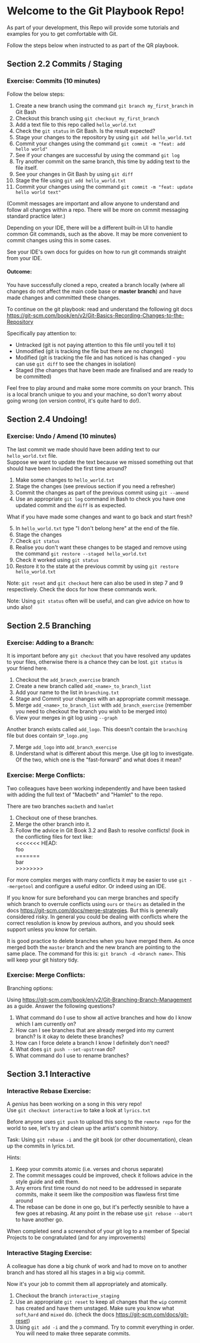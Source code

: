 # Welcome to the Git Playbook Repo!

As part of your development, this Repo will provide some tutorials and examples for you
to get comfortable with Git.

Follow the steps below when instructed to as part of the QR playbook.

## Section 2.2 Commits / Staging
### Exercise: Commits (10 minutes)

Follow the below steps:
1. Create a new branch using the command `git branch my_first_branch` in Git Bash
2. Checkout this branch using `git checkout my_first_branch`
3. Add a text file to this repo called `hello_world.txt`
4. Check the `git status` in Git Bash. Is the result expected?
5. Stage your changes to the repository by using `git add hello_world.txt`
6. Commit your changes using the command `git commit -m "feat: add hello world"`
7. See if your changes are successful by using the command `git log`
8. Try another commit on the same branch, this time by adding text to the file itself.
9. See your changes in Git Bash by using `git diff`
10. Stage the file using `git add hello_world.txt`
11. Commit your changes using the command `git commit -m "feat: update hello world text"`

(Commit messages are important and allow anyone to understand and follow all changes 
within a repo. There will be more on commit messaging standard practice later.)


Depending on your IDE, there will be a different built-in UI to handle common Git 
commands, such as the above. It may be more convenient to commit changes using this in 
some cases.

See your IDE's own docs for guides on how to run git commands straight from your IDE.


#### Outcome: 

You have successfully cloned a repo, created a branch locally (where all changes 
do not affect the main code base or **master** **branch**) and have made changes and
committed these changes. 

To continue on the git playbook: read and understand the following git docs<br>
https://git-scm.com/book/en/v2/Git-Basics-Recording-Changes-to-the-Repository

Specifically pay attention to:
- Untracked (git is not paying attention to this file until you tell it to)
- Unmodified (git is tracking the file but there are no changes)
- Modified (git is tracking the file and has noticed is has changed - you can use
  `git diff` to see the changes in isolation)
- Staged (the changes that have been made are finalised and are ready to be committed)

Feel free to play around and make some more commits on your branch. This is a local
branch unique to you and your machine, so don't worry about going wrong (on version
control, it's quite hard to do!).

## Section 2.4 Undoing!
### Exercise: Undo / Amend (10 minutes)

The last commit we made should have been adding text to our `hello_world.txt` file.<br>
Suppose we want to update the text because we missed something out that should have
been included the first time around?

1. Make some changes to `hello_world.txt`
2. Stage the changes (see previous section if you need a refresher)
3. Commit the changes as part of the previous commit using `git --amend`
4. Use an appropriate `git log` command in Bash to check you have one updated commit
and the `diff` is as expected. 

What if you have made some changes and want to go back and start fresh?

5. In `hello_world.txt` type "I don't belong here" at the end of the file.
6. Stage the changes
7. Check `git status`
8. Realise you don't want these changes to be staged and remove using the command
`git restore --staged hello_world.txt`
9. Check it worked using `git status`
10. Restore it to the state at the previous commit by using 
   `git restore hello_world.txt`
   
Note: `git reset` and `git checkout` here can also be used in step 7 and 9 respectively.
Check the docs for how these commands work.

Note: Using `git status` often will be useful, and can give advice on how to undo also!

## Section 2.5 Branching
### Exercise: Adding to a Branch:

It is important before any `git checkout` that you have resolved any updates to your files,
otherwise there is a chance they can be lost. `git status` is your friend here. 

1. Checkout the `add_branch_exercise` branch
2. Create a new branch called `add_<name>_to_branch_list`
3. Add your name to the list in `branching.txt`
4. Stage and Commit your changes with an appropriate commit message. 
5. Merge `add_<name>_to_branch_list` with `add_branch_exercise` (remember you need to
    checkout the branch you wish to be merged into)
6. View your merges in git log using `--graph` 

Another branch exists called `add_logo`. This doesn't contain the `branching` file but 
does contain `SP_logo.png`

7. Merge `add_logo` into `add_branch_exercise`
8. Understand what is different about this merge. Use git log to investigate.
   Of the two, which one is the "fast-forward" and what does it mean?
   
### Exercise: Merge Conflicts:

Two colleagues have been working independently and have been tasked with adding the full
text of "Macbeth" and "Hamlet" to the repo.

There are two branches `macbeth` and `hamlet`

1. Checkout one of these branches.
2. Merge the other branch into it.
3. Follow the advice in Git Book 3.2 and Bash to resolve conflicts!
   (look in the conflicting files for text like:<br>
    <<<<<<< HEAD:<br>
    foo<br>
    =======<br>
    bar<br>
    \>>>>>>>>

For more complex merges with many conflicts it may be easier to use 
`git --mergetool` and configure a useful editor. Or indeed using an IDE.

If you know for sure beforehand you can merge branches and specify which branch
to overrule conflicts using `ours` or `theirs` as detailed in the docs
https://git-scm.com/docs/merge-strategies. But this is generally considered risky. 
In general you could be dealing with conflicts where the correct resolution is know by
previous authors, and you should seek support unless you know for certain. 

It is good practice to delete branches when you have merged them. As once merged
both the `master` branch and the new branch are pointing to the same place.
The command for this is: `git branch -d <branch name>`. This will keep your git
history tidy. 

### Exercise: Merge Conflicts:

Branching options:

Using https://git-scm.com/book/en/v2/Git-Branching-Branch-Management as a guide.
Answer the following questions?

1. What command do I use to show all active branches and how do I know which I am currently
on?
2. How can I see branches that are already merged into my current branch?
Is it okay to delete these branches?
3. How can I force delete a branch I know I definitely don't need?
4. What does `git push --set-upstream` do?
5. What command do I use to rename branches?


## Section 3.1 Interactive
### Interactive Rebase Exercise: 

A _genius_ has been working on a song in this very repo!<br>
Use `git checkout interactive` to take a look at `lyrics.txt`

Before anyone uses `git push` to upload this song to the `remote repo` for the world to see,
let's try and clean up the artist's commit history.

Task: Using `git rebase -i` and the git book (or other documentation),
clean up the commits in lyrics.txt.

Hints:
1. Keep your commits atomic (i.e. verses and chorus separate)
2. The commit messages could be improved, check it follows advice in the style guide and
   edit them. 
3. Any errors first time round do not need to be addressed in separate commits, make it
seem like the _composition_ was flawless first time around
4. The rebase can be done in one go, but it's perfectly sesnible to have a few goes
at rebasing. At any point in the rebase use `git rebase --abort` to have another go.
   
When completed send a screenshot of your git log to a member of Special Projects
to be congratulated (and for any improvements)

### Interactive Staging Exercise: 

A colleague has done a big chunk of work and had to move on to another branch and has
stored all his stages in a big `wip` commit. 

Now it's your job to commit them all appropriately and atomically. 

1. Checkout the branch `interactive_staging`
2. Use an appropriate `git reset` to keep all changes that the `wip` commit has created 
   and have them unstaged. Make sure you know what `soft`,`hard` and `mixed` do.
   (check the docs https://git-scm.com/docs/git-reset)
3. Using `git add -i` and the `p` command. Try to commit everything in order. You will
need to make three separate commits. 
   

